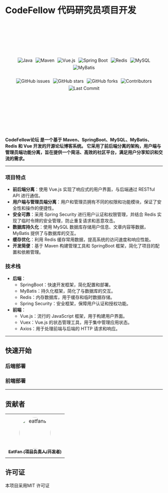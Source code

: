 # CodeFellow 代码研究员项目开发

<br>
<br>
<br>
<div align="center" style="margin-top: 60px;">
  <img src="https://img.shields.io/badge/Java-ED8B00?style=for-the-badge&logo=java&logoColor=white" alt="Java" style="margin: 3px;">
  <img src="https://img.shields.io/badge/Maven-C71A36?style=for-the-badge&logo=apache-maven&logoColor=white" alt="Maven" style="margin: 3px;">
  <img src="https://img.shields.io/badge/Vue.js-35495E?style=for-the-badge&logo=vue.js&logoColor=4FC08D" alt="Vue.js" style="margin: 3px;">
  <img src="https://img.shields.io/badge/Spring%20Boot-6DB33F?style=for-the-badge&logo=spring-boot&logoColor=white" alt="Spring Boot" style="margin: 3px;">
  <img src="https://img.shields.io/badge/Redis-DC382D?style=for-the-badge&logo=redis&logoColor=white" alt="Redis" style="margin: 3px;">
  <img src="https://img.shields.io/badge/MySQL-4479A1?style=for-the-badge&logo=mysql&logoColor=white" alt="MySQL" style="margin: 3px;">
  <img src="https://img.shields.io/badge/MyBatis-003B57?style=for-the-badge&logo=mybatis&logoColor=white" alt="MyBatis" style="margin: 3px;">
</div>

<div align="center" style="margin-top: 20px;">
  <img src="https://img.shields.io/github/issues/eatfans/CodeFellow.svg" alt="GitHub issues" style="margin: 3px;">
  <img src="https://img.shields.io/github/stars/eatfans/CodeFellow.svg" alt="GitHub stars" style="margin: 3px;">
  <img src="https://img.shields.io/github/forks/eatfans/CodeFellow.svg" alt="GitHub forks" style="margin: 3px;">
  <img src="https://img.shields.io/github/contributors/eatfans/CodeFellow.svg" alt="Contributors" style="margin: 3px;">
  <img src="https://img.shields.io/github/last-commit/eatfans/CodeFellow.svg" alt="Last Commit" style="margin: 3px;">
</div>
<br>
<br>
<br>
<br>
<br>
<br>

<div style="margin-top: 40px;">

**CodeFellow论坛 是一个基于 Maven、SpringBoot、MySQL、MyBatis、Redis 和 Vue 开发的开源论坛博客系统。
它采用了前后端分离的架构，用户端与管理员端功能分离，旨在提供一个简洁、高效的社区平台，满足用户分享知识和交流的需求。**
</div>

********

### 项目特点
* **前后端分离**：使用 Vue.js 实现了响应式的用户界面，与后端通过 RESTful API 进行通信。
* **用户端与管理员端分离**：用户和管理员拥有不同的权限和功能模块，保证了安全性和操作的便捷性。
* **安全可靠**：采用 Spring Security 进行用户认证和权限管理，并结合 Redis 实现了临时令牌的安全管理，防止重复请求和恶意攻击。
* **数据库持久化**：使用 MySQL 数据库存储用户信息、文章内容等数据，MyBatis 提供了与数据库的交互。
* **缓存优化**：利用 Redis 缓存常用数据，提高系统的访问速度和响应性能。
* **开发简便**：基于 Maven 构建管理工具和 SpringBoot 框架，简化了项目的配置和依赖管理。

### 技术栈
* **后端**：
  * SpringBoot：快速开发框架，简化配置和部署。
  * MyBatis：持久化框架，简化了与数据库的交互。
  * Redis：内存数据库，用于缓存和临时数据存储。
  * Spring Security：安全框架，保障用户认证和授权功能。
* **前端**：
  * Vue.js：流行的 JavaScript 框架，用于构建用户界面。
  * Vuex：Vue.js 的状态管理工具，用于集中管理应用状态。
  * Axios：用于处理前端与后端的 HTTP 请求和响应。

********

## 快速开始
### 后端部署

### 前端部署

********

## 贡献者
<table>
  <tr>
    <td align="center" style="padding: 10px;">
      <a href="https://github.com/eatfans">
        <img src="https://avatars.githubusercontent.com/u/122099628?s=400&u=3d10845f14b751dd240fee9001dfb5a8edc0a800&v=4" width="100px;" style="border-radius: 50%; border: none;" alt="eatfans"/>
        <br />
        <sub><b>EatFan (项目负责人/开发者)</b></sub>
      </a>
    </td>
  </tr>
</table>

## 许可证
本项目采用MIT 许可证 
